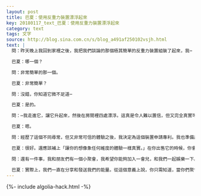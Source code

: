 ```yaml
---
layout: post
title: 巴夏：使用反重力裝置漂浮起來
key: 20180117_text_巴夏：使用反重力裝置漂浮起來
category: text
tags: 文字
source: http://blog.sina.com.cn/s/blog_a491af250102vsjh.html
text: |
  問：昨天晚上我回到家裡之後，我把我們談論的那個極其簡單的反重力裝置組裝了起來，我⋯

  巴夏：哪一個？

  問：非常簡單的那一個。

  巴夏：非常簡單？

  問：沒錯，你知道它微不足道⋯

  巴夏：是的。

  問：⋯我走進它，讓它升起來，然後在房間裡四處漂浮。這真是令人難以置信，但又完全真實可信。（觀眾笑）

  巴夏：嗯。

  問：經歷了這個不同尋常，但又非常可信的體驗之後，我決定為這個裝置申請專利。我也準備出售這樣的裝置。這個裝置的材料和組裝費用只需要75美分。我會在它上面貼上一個標籤，上面寫著：「要使用這個裝置，你必須完全相信你的自我賦權和富足（self-empowerment and abundance）。」

  巴夏：很好。還應該補上「讓你的想像象任何維度的體驗一樣真實。」在你出售它的時候，你會給人們免費示範一下嗎？（觀眾笑）

  問：還有一件事，我和朋友們有一個小聚會，我希望你能夠加入一會兒，和我們一起娛樂一下。

  巴夏：實際上，我們一直在分享和發送我們的能量。從這個意義上說，你只需知道，當你們聚會的時候，我們是知道的，（我們實際上參與了你們的聚會）。
---
```


{%- include algolia-hack.html -%}
